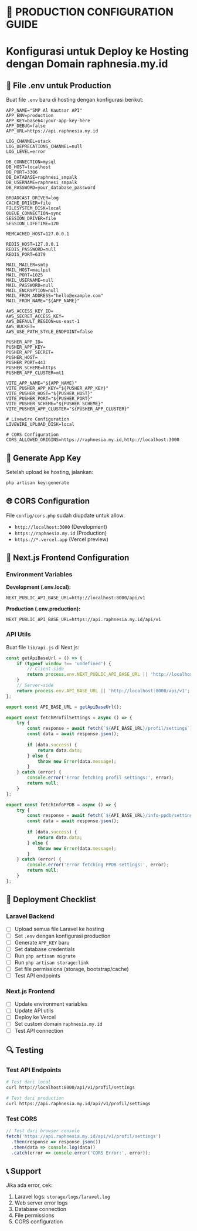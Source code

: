 # 🚀 PRODUCTION CONFIGURATION GUIDE
# Konfigurasi untuk Deploy ke Hosting dengan Domain raphnesia.my.id

## 📁 File .env untuk Production

Buat file `.env` baru di hosting dengan konfigurasi berikut:

```env
APP_NAME="SMP Al Kautsar API"
APP_ENV=production
APP_KEY=base64:your-app-key-here
APP_DEBUG=false
APP_URL=https://api.raphnesia.my.id

LOG_CHANNEL=stack
LOG_DEPRECATIONS_CHANNEL=null
LOG_LEVEL=error

DB_CONNECTION=mysql
DB_HOST=localhost
DB_PORT=3306
DB_DATABASE=raphnesi_smpalk
DB_USERNAME=raphnesi_smpalk
DB_PASSWORD=your_database_password

BROADCAST_DRIVER=log
CACHE_DRIVER=file
FILESYSTEM_DISK=local
QUEUE_CONNECTION=sync
SESSION_DRIVER=file
SESSION_LIFETIME=120

MEMCACHED_HOST=127.0.0.1

REDIS_HOST=127.0.0.1
REDIS_PASSWORD=null
REDIS_PORT=6379

MAIL_MAILER=smtp
MAIL_HOST=mailpit
MAIL_PORT=1025
MAIL_USERNAME=null
MAIL_PASSWORD=null
MAIL_ENCRYPTION=null
MAIL_FROM_ADDRESS="hello@example.com"
MAIL_FROM_NAME="${APP_NAME}"

AWS_ACCESS_KEY_ID=
AWS_SECRET_ACCESS_KEY=
AWS_DEFAULT_REGION=us-east-1
AWS_BUCKET=
AWS_USE_PATH_STYLE_ENDPOINT=false

PUSHER_APP_ID=
PUSHER_APP_KEY=
PUSHER_APP_SECRET=
PUSHER_HOST=
PUSHER_PORT=443
PUSHER_SCHEME=https
PUSHER_APP_CLUSTER=mt1

VITE_APP_NAME="${APP_NAME}"
VITE_PUSHER_APP_KEY="${PUSHER_APP_KEY}"
VITE_PUSHER_HOST="${PUSHER_HOST}"
VITE_PUSHER_PORT="${PUSHER_PORT}"
VITE_PUSHER_SCHEME="${PUSHER_SCHEME}"
VITE_PUSHER_APP_CLUSTER="${PUSHER_APP_CLUSTER}"

# Livewire Configuration
LIVEWIRE_UPLOAD_DISK=local

# CORS Configuration
CORS_ALLOWED_ORIGINS=https://raphnesia.my.id,http://localhost:3000
```

## 🔑 Generate App Key

Setelah upload ke hosting, jalankan:

```bash
php artisan key:generate
```

## 🌐 CORS Configuration

File `config/cors.php` sudah diupdate untuk allow:
- `http://localhost:3000` (Development)
- `https://raphnesia.my.id` (Production)
- `https://*.vercel.app` (Vercel preview)

## 📱 Next.js Frontend Configuration

### Environment Variables

**Development (.env.local):**
```env
NEXT_PUBLIC_API_BASE_URL=http://localhost:8000/api/v1
```

**Production (.env.production):**
```env
NEXT_PUBLIC_API_BASE_URL=https://api.raphnesia.my.id/api/v1
```

### API Utils

Buat file `lib/api.js` di Next.js:

```javascript
const getApiBaseUrl = () => {
    if (typeof window !== 'undefined') {
        // Client-side
        return process.env.NEXT_PUBLIC_API_BASE_URL || 'http://localhost:8000/api/v1';
    }
    // Server-side
    return process.env.API_BASE_URL || 'http://localhost:8000/api/v1';
};

export const API_BASE_URL = getApiBaseUrl();

export const fetchProfilSettings = async () => {
    try {
        const response = await fetch(`${API_BASE_URL}/profil/settings`);
        const data = await response.json();
        
        if (data.success) {
            return data.data;
        } else {
            throw new Error(data.message);
        }
    } catch (error) {
        console.error('Error fetching profil settings:', error);
        return null;
    }
};

export const fetchInfoPPDB = async () => {
    try {
        const response = await fetch(`${API_BASE_URL}/info-ppdb/settings`);
        const data = await response.json();
        
        if (data.success) {
            return data.data;
        } else {
            throw new Error(data.message);
        }
    } catch (error) {
        console.error('Error fetching PPDB settings:', error);
        return null;
    }
};
```

## 🚀 Deployment Checklist

### Laravel Backend
- [ ] Upload semua file Laravel ke hosting
- [ ] Set `.env` dengan konfigurasi production
- [ ] Generate `APP_KEY` baru
- [ ] Set database credentials
- [ ] Run `php artisan migrate`
- [ ] Run `php artisan storage:link`
- [ ] Set file permissions (storage, bootstrap/cache)
- [ ] Test API endpoints

### Next.js Frontend
- [ ] Update environment variables
- [ ] Update API utils
- [ ] Deploy ke Vercel
- [ ] Set custom domain `raphnesia.my.id`
- [ ] Test API connection

## 🔍 Testing

### Test API Endpoints
```bash
# Test dari local
curl http://localhost:8000/api/v1/profil/settings

# Test dari production
curl https://api.raphnesia.my.id/api/v1/profil/settings
```

### Test CORS
```javascript
// Test dari browser console
fetch('https://api.raphnesia.my.id/api/v1/profil/settings')
  .then(response => response.json())
  .then(data => console.log(data))
  .catch(error => console.error('CORS Error:', error));
```

## 📞 Support

Jika ada error, cek:
1. Laravel logs: `storage/logs/laravel.log`
2. Web server error logs
3. Database connection
4. File permissions
5. CORS configuration

